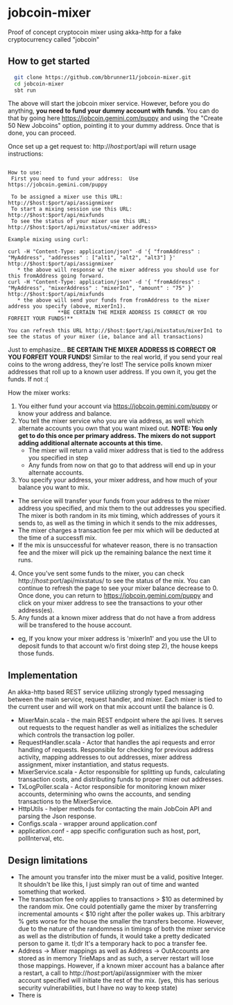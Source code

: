 # jobcoin-mixer
Proof of concept cryptocoin mixer using akka-http for a fake cryptocurrency called "jobcoin"


## How to get started

```bash
  git clone https://github.com/bbrunner11/jobcoin-mixer.git
  cd jobcoin-mixer
  sbt run
```
The above will start the jobcoin mixer service.  However, before you do anything, **you need to fund your dummy account with funds**.  You can do that by going here https://jobcoin.gemini.com/puppy and using the "Create 50 New Jobcoins" option, pointing it to your dummy address.  Once that is done, you can proceed.

Once set up a get request to: http://$host:$port/api will return usage instructions:
```All mixers are operational.

How to use:
 First you need to fund your address:  Use https://jobcoin.gemini.com/puppy

 To be assigned a mixer use this URL: http://$host:$port/api/assignmixer
 To start a mixing session use this URL: http://$host:$port/api/mixfunds
 To see the status of your mixer use this URL: http://$host:$port/api/mixstatus/<mixer address>

Example mixing using curl:

curl -H "Content-Type: application/json" -d '{ "fromAddress" : "MyAddress", "addresses" : ["alt1", "alt2", "alt3"] }' http://$host:$port/api/assignmixer
   * the above will response w/ the mixer address you should use for this fromAddress going forward.
curl -H "Content-Type: application/json" -d '{ "fromAddress" : "MyAddress", "mixerAddress" : "mixerIn1", "amount" : "75" }' http://$host:$port/api/mixfunds
   * the above will send your funds from fromAddress to the mixer address you specify (above, mixerIn1).
                **BE CERTAIN THE MIXER ADDRESS IS CORRECT OR YOU FORFEIT YOUR FUNDS!**

You can refresh this URL http://$host:$port/api/mixstatus/mixerIn1 to see the status of your mixer (ie, balance and all transactions)
```
Just to emphasize... **BE CERTAIN THE MIXER ADDRESS IS CORRECT OR YOU FORFEIT YOUR FUNDS!**
Similar to the real world, if you send your real coins to the wrong address, they're lost!
The service polls known mixer addresses that roll up to a known user address.  If you own it, you get the funds.  If not :(

How the mixer works:
1. You either fund your account via https://jobcoin.gemini.com/puppy or know your address and balance.
2. You tell the mixer service who you are via address, as well which alternate accounts you own that you want mixed out.  **NOTE: You only get to do this once per primary address.  The mixers do not support adding additional alternate accounts at this time.**
   * The mixer will return a valid mixer address that is tied to the address you specified in step 
   * Any funds from now on that go to that address will end up in your alternate accounts.
3.  You specify your address, your mixer address, and how much of your balance you want to mix.
   * The service will transfer your funds from your address to the mixer address you specified, and mix them to the out addresses you specified.  The mixer is both random in its mix timing, which addresses of yours it sends to, as well as the timing in which it sends to the mix addresses,
   * The mixer charges a transaction fee per mix which will be deducted at the time of a successfl mix.
   * If the mix is unsuccessful for whatever reason, there is no transaction fee and the mixer will pick up the remaining balance the next time it runs.
4.  Once you've sent some funds to the mixer, you can check http://$host:$port/api/mixstatus/<mixer address> to see the status of the mix.  You can continue to refresh the page to see your mixer balance decrease to 0.  Once done, you can return to https://jobcoin.gemini.com/puppy and click on your mixer address to see the transactions to your other address(es).
5.  Any funds at a known mixer address that do not have a from address will be transfered to the house account.
  * eg, If you know your mixer address is 'mixerIn1' and you use the UI to deposit funds to that account w/o first doing step 2), the house keeps those funds.  
## Implementation
An akka-http based REST service utilizing strongly typed messaging between the main service, request handler, and mixer.  Each mixer is tied to the current user and will work on that mix account until the balance is 0.

*  MixerMain.scala - the main REST endpoint where the api lives.  It serves out requests to the request handler as well as initializes the scheduler which controls the transaction log poller.
* RequestHandler.scala - Actor that handles the api requests and error handling of requests.  Responsible for checking for previous address activity, mapping addresses to out addresses, mixer address assignment, mixer instantiation, and status requests.   
* MixerService.scala - Actor responsible for splitting up funds, calculating transaction costs, and distributing funds to proper mixer out addresses.
* TxLogPoller.scala - Actor responsible for monitoring known mixer accounts, determining who owns the accounts, and sending transactions to the MixerService.
* HttpUtils - helper methods for contacting the main JobCoin API and parsing the Json response.
* Configs.scala - wrapper around application.conf
* application.conf - app specific configuration such as host, port, pollInterval, etc.


## Design limitations
* The amount you transfer into the mixer must be a valid, positive Integer.  It shouldn't be like this, I just simply ran out of time and wanted something that worked.
* The transaction fee only applies to transactions > $10 as determined by the random mix.  One could potentially game the mixer by transferring incremental amounts < $10 right after the poller wakes up.  This arbitrary % gets worse for the house the smaller the transfers become.  However, due to the nature of the randomness in timings of both the mixer service as well as the distribution of funds, it would take a pretty dedicated person to game it.  tl;dr It's a temporary hack to poc a transfer fee.
* Address -> Mixer mappings as well as Address -> OutAccounts are stored as in memory TrieMaps and as such, a server restart will lose those mappings.  However, if a known mixer account has a balance after a restart, a call to http://$host:$port/api/assignmixer with the mixer account specified will initiate the rest of the mix.  (yes, this has serious security vulnerabilities, but I have no way to keep state)
* There is
